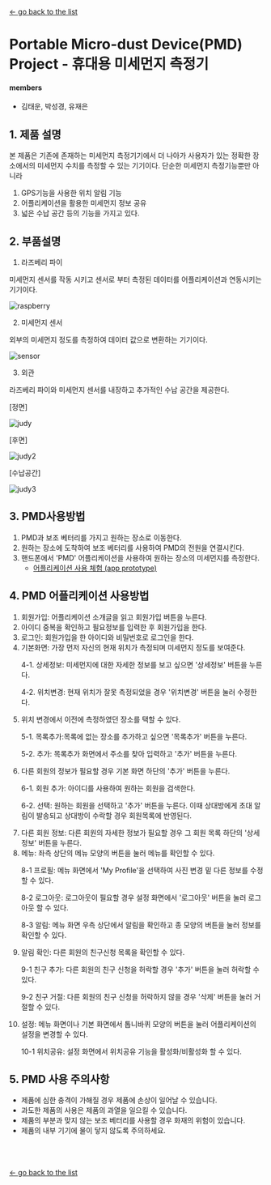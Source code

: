 [← go back to the list](https://HandongHCI.github.io/StudentProjects/ICTprototyping2019S)

# Portable Micro-dust Device(PMD) Project - 휴대용 미세먼지 측정기

#### members
- 김태운, 박성경, 유재은

## 1. 제품 설명 ###

본 제품은 기존에 존재하는 미세먼지 측정기기에서 더 나아가 사용자가 있는 정확한 장소에서의 미세먼지 수치를 측정할 수 있는 기기이다. 단순한 미세먼지 측정기능뿐만 아니라
 
1) GPS기능을 사용한 위치 알림 기능
2) 어플리케이션을 활용한 미세먼지 정보 공유
3) 넓은 수납 공간
등의 기능을 가지고 있다.


## 2. 부품설명
1. 라즈베리 파이

미세먼지 센서를 작동 시키고 센서로 부터 측정된 데이터를 어플리케이션과 연동시키는 기기이다. 

![raspberry](img/raspberry.jpg)

2. 미세먼지 센서

외부의 미세먼지 정도를 측정하여 데이터 값으로 변환하는 기기이다. 

![sensor](img/sensor.jpg)

3. 외관

라즈베리 파이와 미세먼지 센서를 내장하고 추가적인 수납 공간을 제공한다. 

[정면]

![judy](img/judy.jpg)

[후면]

![judy2](img/judy2.jpg)

[수납공간]

![judy3](img/judy3.jpg)


## 3. PMD사용방법
1. PMD과 보조 베터리를 가지고 원하는 장소로 이동한다.
2. 원하는 장소에 도착하여 보조 베터리를 사용하여 PMD의 전원을 연결시킨다.  
3. 핸드폰에서 'PMD' 어플리케이션을 사용하여 원하는 장소의 미세먼지를 측정한다. 
   - [어플리케이션 사용 체험 (app prototype)](https://www.figma.com/proto/Yrtwzbvl1vuXj5vnoqI8gPbF/%EC%95%84%EC%9C%B5%EC%9E%85?node-id=0%3A1&scaling=min-zoom)

## 4. PMD 어플리케이션 사용방법 ###
1. 회원가입: 어플리케이션 소개글을 읽고 회원가입 버튼을 누른다.
2. 아이디 중복을 확인하고 필요정보를 입력한 후 회원가입을 한다.
3. 로그인: 회원가입을 한 아이디와 비밀번호로 로그인을 한다. 
4. 기본화면: 가장 먼저 자신의 현재 위치가 측정되며 미세먼지 정도를 보여준다.
   <p>4-1. 상세정보: 미세먼지에 대한 자세한 정보를 보고 싶으면 '상세정보' 버튼을 누른다.
   <p>4-2. 위치변경: 현재 위치가 잘못 측정되었을 경우 '위치변경' 버튼을 눌러 수정한다. 
5. 위치 변경에서 이전에 측정하였던 장소를 택할 수 있다. 
   <p>5-1. 목록추가:목록에 없는 장소를 추가하고 싶으면 '목록추가' 버튼을 누른다. 
   <p>5-2. 추가: 목록추가 화면에서 주소를 찾아 입력하고 '추가' 버튼을 누른다.
6. 다른 회원의 정보가 필요할 경우 기본 화면 하단의 '추가' 버튼을 누른다. 
   <p>6-1. 회원 추가: 아이디를 사용하여 원하는 회원을 검색한다. 
   <p>6-2. 선택: 원하는 회원을 선택하고 '추가' 버튼을 누른다. 이때 상대방에게 초대 알림이 
              발송되고 상대방이 수락할 경우 회원목록에 반영된다. 
7. 다른 회원 정보: 다른 회원의 자세한 정보가 필요할 경우 그 회원 목록 하단의 '상세정보' 버튼을 누른다. 
8. 메뉴: 좌측 상단의 메뉴 모양의 버튼을 눌러 메뉴를 확인할 수 있다. 
   <p>8-1 프로필: 메뉴 화면에서 'My Profile'을 선택하여 사진 변경 밑 다른 정보를 수정할 수 있다.
   <p>8-2 로그아웃: 로그아웃이 필요할 경우 설정 화면에서 '로그아웃' 버튼을 눌러 로그아웃 할 수 있다. 
   <p>8-3 알림: 메뉴 화면 우측 상단에서 알림을 확인하고 종 모양의 버튼을 눌러 정보를 확인할 수 있다. 
9. 알림 확인: 다른 회원의 친구신청 목록을 확인할 수 있다. 
   <p>9-1 친구 추가: 다른 회원의 친구 신청을 허락할 경우 '추가' 버튼을 눌러 허락할 수 있다. 
   <p>9-2 친구 거절: 다른 회원의 친구 신청을 허락하지 않을 경우 '삭제' 버튼을 눌러 거절할 수 있다. 
10. 설정: 메뉴 화면이나 기본 화면에서 톱니바퀴 모양의 버튼을 눌러 어플리케이션의 설정을 변경할 수 있다. 
      <p> 10-1 위치공유: 설정 화면에서 위치공유 기능을 활성화/비활성화 할 수 있다. 


## 5. PMD 사용 주의사항
- 제품에 심한 충격이 가해질 경우 제품에 손상이 일어날 수 있습니다. 
- 과도한 제품의 사용은 제품의 과열을 일으킬 수 있습니다.
- 제품의 부분과 맞지 않는 보조 베터리를 사용할 경우 화재의 위험이 있습니다. 
- 제품의 내부 기기에 물이 닿지 않도록 주의하세요.



<br><br><br>
[← go back to the list](https://HandongHCI.github.io/StudentProjects/ICTprototyping2019S)